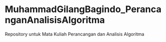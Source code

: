 # MuhammadGilangBagindo_PerancanganAnalisisAlgoritma
Repository untuk Mata Kuliah Perancangan dan Analisis Algoritma
